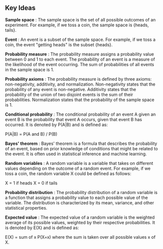 ## Key Ideas

**Sample space** : The sample space is the set of all possible outcomes of an experiment. For example, if we toss a coin, the sample space is {heads, tails}.

**Event** : An event is a subset of the sample space. For example, if we toss a coin, the event "getting heads" is the subset {heads}.

**Probability measure** : The probability measure assigns a probability value between 0 and 1 to each event. The probability of an event is a measure of the likelihood of the event occurring. The sum of probabilities of all events in the sample space is 1.

**Probability axioms** : The probability measure is defined by three axioms: non-negativity, additivity, and normalization. Non-negativity states that the probability of any event is non-negative. Additivity states that the probability of the union of two disjoint events is the sum of their probabilities. Normalization states that the probability of the sample space is 1.

**Conditional probability** : The conditional probability of an event A given an event B is the probability that event A occurs, given that event B has occurred. It is denoted by P(A|B) and is defined as:


P(A|B) = P(A and B) / P(B)

**Bayes' theorem** : Bayes' theorem is a formula that describes the probability of an event, based on prior knowledge of conditions that might be related to the event. It is often used in statistical inference and machine learning.

**Random variables** : A random variable is a variable that takes on different values depending on the outcome of a random event. For example, if we toss a coin, the random variable X could be defined as follows:

X = 1 if heads X = 0 if tails

**Probability distribution** : The probability distribution of a random variable is a function that assigns a probability value to each possible value of the variable. The distribution is characterized by its mean, variance, and other statistical properties.

**Expected value** : The expected value of a random variable is the weighted average of its possible values, weighted by their respective probabilities. It is denoted by E(X) and is defined as:


E(X) = sum of x P(X=x)
where the sum is taken over all possible values x of X.